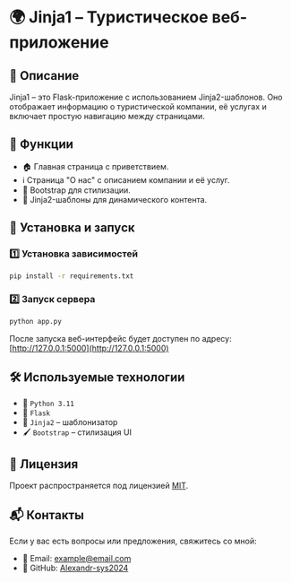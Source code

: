 # 🌍 Jinja1 – Туристическое веб-приложение

## 📌 Описание
Jinja1 – это Flask-приложение с использованием Jinja2-шаблонов. Оно отображает информацию о туристической компании, её услугах и включает простую навигацию между страницами.

## 🔧 Функции
- 🏠 Главная страница с приветствием.
- ℹ️ Страница "О нас" с описанием компании и её услуг.
- 🎨 Bootstrap для стилизации.
- 🔄 Jinja2-шаблоны для динамического контента.

## 🚀 Установка и запуск
### 1️⃣ Установка зависимостей
```bash
pip install -r requirements.txt
```
### 2️⃣ Запуск сервера
```bash
python app.py
```
После запуска веб-интерфейс будет доступен по адресу: [http://127.0.0.1:5000](http://127.0.0.1:5000)

## 🛠 Используемые технологии
- 🐍 `Python 3.11`
- 🚀 `Flask`
- 🎨 `Jinja2` – шаблонизатор
- 🖌 `Bootstrap` – стилизация UI

## 📜 Лицензия
Проект распространяется под лицензией [MIT](LICENSE).

## 📬 Контакты
Если у вас есть вопросы или предложения, свяжитесь со мной:
- 📧 Email: example@email.com
- 💼 GitHub: [Alexandr-sys2024](https://github.com/Alexandr-sys2024)
